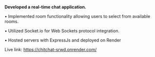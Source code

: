 **Developed a real-time chat application.**

• Implemented room functionality allowing users to select from available rooms.

• Utilized Socket.io for Web Sockets protocol integration.

• Hosted servers with ExpressJs and deployed on Render

Live link: https://chitchat-srwd.onrender.com/
